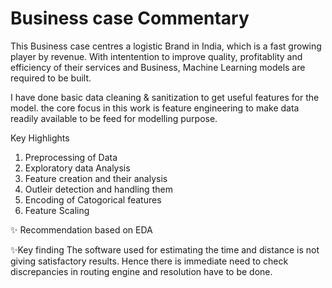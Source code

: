 # Business case Commentary 
This Business case centres a logistic Brand in India, which is a fast growing player by revenue. With intentention to improve quality, profitablity and efficiency of their services and Business, Machine Learning models are required to be built.

I have done basic data cleaning & sanitization to get useful features for the model. the core focus in this work is feature engineering to make data readily available to be feed for modelling purpose.

Key Highlights

1. Preprocessing of Data
2. Exploratory data Analysis
3. Feature creation and their analysis
4. Outleir detection and handling them
5. Encoding of Catogorical features
6. Feature Scaling

✨ Recommendation based on EDA


✨Key finding
The software used for estimating the time and distance is not giving satisfactory results. Hence there is immediate need to check discrepancies in routing engine and resolution have to be done.
